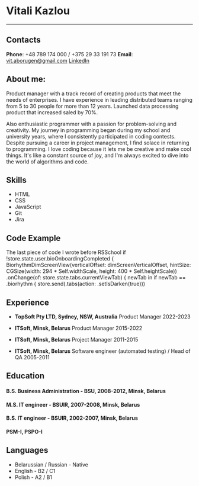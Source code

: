 # Vitali Kazlou

---

## Contacts
**Phone**: +48 789 174 000 / +375 29 33 191 73
**Email**: <vit.aborugen@gmail.com>
[LinkedIn](https://www.linkedin.com/in/vitali-kazlou-47ba713/)

## About me:
Product manager with a track record of creating products that meet the needs of enterprises. I have experience in leading distributed teams ranging from 5 to 30 people for more than 12 years. Launched data processing product that increased saled by 70%.

Also enthusiastic programmer with a passion for problem-solving and creativity. My journey in programming began during my school and university years, where I consistently participated in coding contests. Despite pursuing a career in project management, I find solace in returning to programming. I love coding because it lets me be creative and make cool things. It's like a constant source of joy, and I'm always excited to dive into the world of algorithms and code.


## Skills
 - HTML
 - CSS
 - JavaScript
 - Git
 - Jira


## Code Example
The last piece of code I wrote before RSSchool
            if !store.state.user.bioOnboardingCompleted {
                BiorhythmDimScreenView(verticalOffset: dimScreenVerticalOffset, hintSize: CGSize(width: 294 * Self.widthScale, height: 400 * Self.heightScale))
                    .onChange(of: store.state.tabs.currentViewTab) { newTab in
                        if newTab == .biorhythm {
                            store.send(.tabs(action: .setIsDarken(true)))



## Experience
 - **TopSoft Pty LTD, Sydney, NSW, Australia**
Product Manager
2022-2023

 - **ITSoft, Minsk, Belarus**
Product Manager
2015-2022

 - **ITSoft, Minsk, Belarus**
Project Manager
2011-2015

 - **ITSoft, Minsk, Belarus**
Software engineer (automated testing) / Head of QA
2005-2011


## Education
#### B.S. Business Administration - BSU, 2008-2012, Minsk, Belarus
#### M.S. IT engineer - BSUIR, 2007-2008, Minsk, Belarus
#### B.S. IT engineer - BSUIR, 2002-2007, Minsk, Belarus
#### PSM-I, PSPO-I


## Languages
 - Belarussian / Russian - Native
 - English - B2 / C1
 - Polish - A2 / B1
